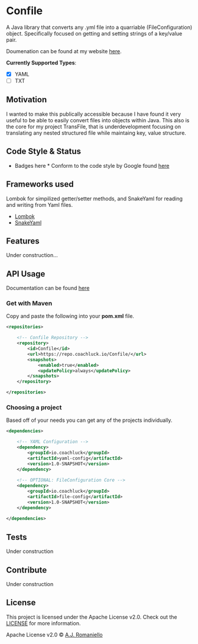 # Confile
A Java library that converts any .yml file into a quarriable (FileConfiguration) object. Specifically focused on getting and setting strings of a key/value pair.

Doumenation can be found at my website [here](https://confile.coachluck.io).

**Currently Supported Types**:
- [X] YAML
- [ ] TXT

## Motivation
I wanted to make this publically accessible because I have found it very useful to be able to easily convert files into objects within Java. This also is the core for my project TransFile, that is underdevelopment focusing on translating any nested structured file while maintaing key, value structure.

## Code Style & Status
* Badges here *
Conform to the code style by Google found [here](https://google.github.io/styleguide/javaguide.html)

## Frameworks used
Lombok for simpilized getter/setter methods, and SnakeYaml for reading and writing from Yaml files.

- [Lombok](https://projectlombok.org/)
- [SnakeYaml](https://mvnrepository.com/artifact/org.yaml/snakeyaml)

## Features
Under construction...

## API Usage
Documentation can be found [here](confile.coachlucl.io)

### Get with Maven

Copy and paste the following into your **pom.xml** file.
```XML
<repositories>

    <!-- Confile Repository -->
    <repository>
        <id>Confile</id>
        <url>https://repo.coachluck.io/Confile/</url>
        <snapshots>
            <enabled>true</enabled>
            <updatePolicy>always</updatePolicy>
        </snapshots>
    </repository>

</repositories>
```

### Choosing a project

Based off of your needs you can get any of the projects individually.
```XML
<dependencies>

    <!-- YAML Configuration -->
    <dependency>
        <groupId>io.coachluck</groupId>
        <artifactId>yaml-config</artifactId>
        <version>1.0-SNAPSHOT</version>
    </dependency>
    
    <!-- OPTIONAL: FileConfiguration Core -->
    <dependency>
        <groupId>io.coachluck</groupId>
        <artifactId>file-config</artifactId>
        <version>1.0-SNAPSHOT</version>
    </dependency>
    
</dependencies>
```

## Tests
Under construction

## Contribute
Under construction

## License
This project is licensed under the Apache License v2.0. Check out the [LICENSE](https://github.com/CoachLuck/Confile/blob/main/LICENSE) for more information.

Apache License v2.0 © [A.J. Romaniello](https://github.com/CoachLuck)
